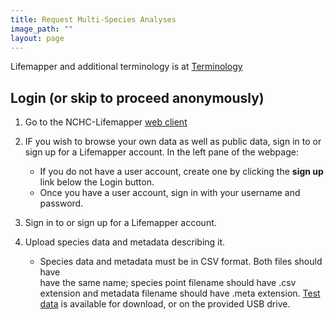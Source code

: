 ```yaml
---
title: Request Multi-Species Analyses
image_path: ""
layout: page
---
```



Lifemapper and additional terminology is at [Terminology](/terms)

## Login (or skip to proceed anonymously)

1. Go to the NCHC-Lifemapper [web client](http://gad210.nchc.org.tw/sdm)
   
1. IF you wish to browse your own data as well as public data, sign in to 
   or sign up for a Lifemapper account.  In the left pane of the webpage:
    
      * If you do not have a user account, create one by clicking the **sign up** 
        link below the Login button.
      * Once you have a user account, sign in with your username and password.
            
      
1. Sign in to or sign up for a Lifemapper account.  

1. Upload species data and metadata describing it.  
    * Species data and metadata must be in CSV format.  Both files should have  
      have the same name; species point filename should have .csv extension and 
      metadata filename should have .meta extension.  [Test data]() is available 
      for download, or on the provided USB drive.
      
